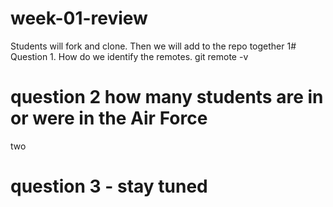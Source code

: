 # week-01-review
Students will fork and clone. Then we will add to the repo together
1# Question 1. How do we identify the remotes.
git remote -v 
# question 2 how many students are in or were in the Air Force
two
# question 3 - stay tuned 